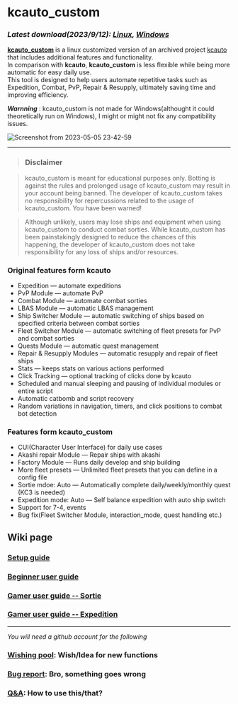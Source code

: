# kcauto_custom

### ***Latest download(2023/9/12): [Linux](https://github.com/XVs32/kcauto_custom/releases/tag/Linux_v2.1.0), [Windows](https://github.com/XVs32/kcauto_custom/releases/tag/Windows_v2.1.0)***

**[kcauto_custom](https://github.com/XVs32/kcauto_custom)** is a linux customized version of an archived project [kcauto](https://github.com/perryhuynh/kcauto) that includes additional features and functionality.  
In comparison with **kcauto**, **kcauto_custom** is less flexible while being more automatic for easy daily use.  
This tool is designed to help users automate repetitive tasks such as Expedition, Combat, PvP, Repair & Resupply, ultimately saving time and improving efficiency. 

***Warnning*** : kcauto_custom is not made for Windows(althought it could theoretically run on Windows), I might or might not fix any compatibility issues.

![Screenshot from 2023-05-05 23-42-59](https://user-images.githubusercontent.com/16824564/236490338-2930fada-2a0b-47da-958c-7d150b421c48.png)

---

> ### Disclaimer

> kcauto_custom is meant for educational purposes only. Botting is against the rules and prolonged usage of kcauto_custom may result in your account being banned. The developer of kcauto_custom takes no responsibility for repercussions related to the usage of kcauto_custom. You have been warned!

> Although unlikely, users may lose ships and equipment when using kcauto_custom to conduct combat sorties. While kcauto_custom has been painstakingly designed to reduce the chances of this happening, the developer of kcauto_custom does not take responsibility for any loss of ships and/or resources.

### Original features form kcauto

* Expedition &mdash; automate expeditions
* PvP Module &mdash; automate PvP
* Combat Module &mdash; automate combat sorties
* LBAS Module &mdash; automatic LBAS management
* Ship Switcher Module &mdash; automatic switching of ships based on specified criteria between combat sorties
* Fleet Switcher Module &mdash; automatic switching of fleet presets for PvP and combat sorties
* Quests Module &mdash; automatic quest management
* Repair & Resupply Modules &mdash; automatic resupply and repair of fleet ships
* Stats &mdash; keeps stats on various actions performed
* Click Tracking &mdash; optional tracking of clicks done by kcauto
* Scheduled and manual sleeping and pausing of individual modules or entire script
* Automatic catbomb and script recovery
* Random variations in navigation, timers, and click positions to combat bot detection

### Features form kcauto_custom

* CUI(Character User Interface) for daily use cases
* Akashi repair Module &mdash; Repair ships with akashi
* Factory Module &mdash; Runs daily develop and ship building 
* More fleet presets &mdash; Unlimited fleet presets that you can define in a config file
* Sortie mdoe: Auto &mdash; Automatically complete daily/weekly/monthly quest (KC3 is needed)
* Expedition mode: Auto &mdash; Self balance expedition with auto ship switch
* Support for 7-4, events
* Bug fix(Fleet Switcher Module, interaction_mode, quest handling etc.)

## Wiki page
### [Setup guide](https://github.com/XVs32/kcauto_custom/wiki/Ch1:-Setup-guide)  
### [Beginner user guide](https://github.com/XVs32/kcauto_custom/wiki/Ch2:-Beginner-user-guide)  
### [Gamer user guide ‐‐ Sortie](https://github.com/XVs32/kcauto_custom/wiki/Ch3.1:-Gamer-user-guide-%E2%80%90%E2%80%90-Sortie)  
### [Gamer user guide ‐‐ Expedition](https://github.com/XVs32/kcauto_custom/wiki/Ch3.2:-Gamer-user-guide-%E2%80%90%E2%80%90-Expedition)  

---
*You will need a github account for the following*
### [Wishing pool](https://github.com/XVs32/kcauto_custom/discussions/categories/ideas): Wish/Idea for new functions
### [Bug report](https://github.com/XVs32/kcauto_custom/issues): Bro, something goes wrong
### [Q&A](https://github.com/XVs32/kcauto_custom/discussions/categories/q-a): How to use this/that?
